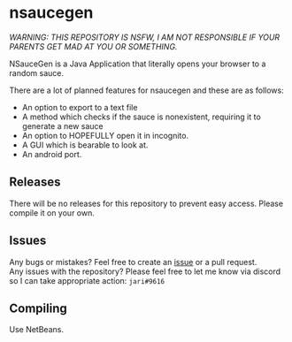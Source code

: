 # nsaucegen
*WARNING: THIS REPOSITORY IS NSFW, I AM NOT RESPONSIBLE IF YOUR PARENTS GET MAD AT YOU OR SOMETHING.*

NSauceGen is a Java Application that literally opens your browser to a random sauce.

There are a lot of planned features for nsaucegen and these are as follows:
- An option to export to a text file
- A method which checks if the sauce is nonexistent, requiring it to generate a new sauce
- An option to HOPEFULLY open it in incognito.
- A GUI which is bearable to look at.
- An android port.

## Releases
There will be no releases for this repository to prevent easy access. Please compile it on your own.

## Issues
Any bugs or mistakes? Feel free to create an [issue](https://github.com/tanyufukazawa/nsaucegen/issues/new) or a pull request.  
Any issues with the repository? Please feel free to let me know via discord so I can take appropriate action: `jari#9616`

## Compiling
Use NetBeans.
